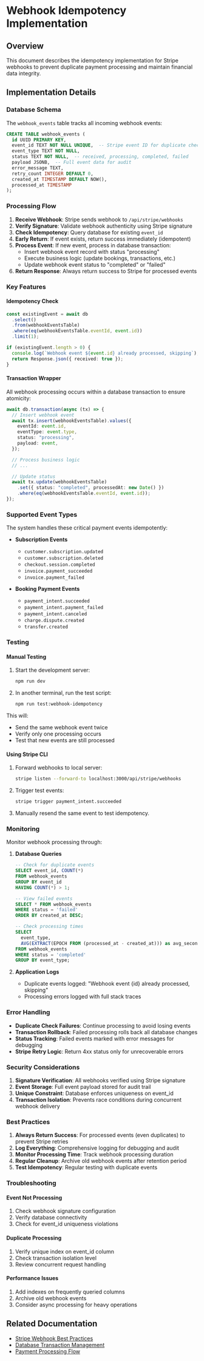 # Webhook Idempotency Implementation

## Overview

This document describes the idempotency implementation for Stripe webhooks to prevent duplicate payment processing and maintain financial data integrity.

## Implementation Details

### Database Schema

The `webhook_events` table tracks all incoming webhook events:

```sql
CREATE TABLE webhook_events (
  id UUID PRIMARY KEY,
  event_id TEXT NOT NULL UNIQUE,  -- Stripe event ID for duplicate checking
  event_type TEXT NOT NULL,
  status TEXT NOT NULL,  -- received, processing, completed, failed
  payload JSONB,  -- Full event data for audit
  error_message TEXT,
  retry_count INTEGER DEFAULT 0,
  created_at TIMESTAMP DEFAULT NOW(),
  processed_at TIMESTAMP
);
```

### Processing Flow

1. **Receive Webhook**: Stripe sends webhook to `/api/stripe/webhooks`
2. **Verify Signature**: Validate webhook authenticity using Stripe signature
3. **Check Idempotency**: Query database for existing `event_id`
4. **Early Return**: If event exists, return success immediately (idempotent)
5. **Process Event**: If new event, process in database transaction:
   - Insert webhook event record with status "processing"
   - Execute business logic (update bookings, transactions, etc.)
   - Update webhook event status to "completed" or "failed"
6. **Return Response**: Always return success to Stripe for processed events

### Key Features

#### Idempotency Check
```typescript
const existingEvent = await db
  .select()
  .from(webhookEventsTable)
  .where(eq(webhookEventsTable.eventId, event.id))
  .limit(1);

if (existingEvent.length > 0) {
  console.log(`Webhook event ${event.id} already processed, skipping`);
  return Response.json({ received: true });
}
```

#### Transaction Wrapper
All webhook processing occurs within a database transaction to ensure atomicity:

```typescript
await db.transaction(async (tx) => {
  // Insert webhook event
  await tx.insert(webhookEventsTable).values({
    eventId: event.id,
    eventType: event.type,
    status: "processing",
    payload: event,
  });

  // Process business logic
  // ...

  // Update status
  await tx.update(webhookEventsTable)
    .set({ status: "completed", processedAt: new Date() })
    .where(eq(webhookEventsTable.eventId, event.id));
});
```

### Supported Event Types

The system handles these critical payment events idempotently:

- **Subscription Events**
  - `customer.subscription.updated`
  - `customer.subscription.deleted`
  - `checkout.session.completed`
  - `invoice.payment_succeeded`
  - `invoice.payment_failed`

- **Booking Payment Events**
  - `payment_intent.succeeded`
  - `payment_intent.payment_failed`
  - `payment_intent.canceled`
  - `charge.dispute.created`
  - `transfer.created`

### Testing

#### Manual Testing

1. Start the development server:
   ```bash
   npm run dev
   ```

2. In another terminal, run the test script:
   ```bash
   npm run test:webhook-idempotency
   ```

This will:
- Send the same webhook event twice
- Verify only one processing occurs
- Test that new events are still processed

#### Using Stripe CLI

1. Forward webhooks to local server:
   ```bash
   stripe listen --forward-to localhost:3000/api/stripe/webhooks
   ```

2. Trigger test events:
   ```bash
   stripe trigger payment_intent.succeeded
   ```

3. Manually resend the same event to test idempotency.

### Monitoring

Monitor webhook processing through:

1. **Database Queries**
   ```sql
   -- Check for duplicate events
   SELECT event_id, COUNT(*) 
   FROM webhook_events 
   GROUP BY event_id 
   HAVING COUNT(*) > 1;

   -- View failed events
   SELECT * FROM webhook_events 
   WHERE status = 'failed' 
   ORDER BY created_at DESC;

   -- Check processing times
   SELECT 
     event_type,
     AVG(EXTRACT(EPOCH FROM (processed_at - created_at))) as avg_seconds
   FROM webhook_events 
   WHERE status = 'completed'
   GROUP BY event_type;
   ```

2. **Application Logs**
   - Duplicate events logged: "Webhook event {id} already processed, skipping"
   - Processing errors logged with full stack traces

### Error Handling

- **Duplicate Check Failures**: Continue processing to avoid losing events
- **Transaction Rollback**: Failed processing rolls back all database changes
- **Status Tracking**: Failed events marked with error messages for debugging
- **Stripe Retry Logic**: Return 4xx status only for unrecoverable errors

### Security Considerations

1. **Signature Verification**: All webhooks verified using Stripe signature
2. **Event Storage**: Full event payload stored for audit trail
3. **Unique Constraint**: Database enforces uniqueness on event_id
4. **Transaction Isolation**: Prevents race conditions during concurrent webhook delivery

### Best Practices

1. **Always Return Success**: For processed events (even duplicates) to prevent Stripe retries
2. **Log Everything**: Comprehensive logging for debugging and audit
3. **Monitor Processing Time**: Track webhook processing duration
4. **Regular Cleanup**: Archive old webhook events after retention period
5. **Test Idempotency**: Regular testing with duplicate events

### Troubleshooting

#### Event Not Processing
1. Check webhook signature configuration
2. Verify database connectivity
3. Check for event_id uniqueness violations

#### Duplicate Processing
1. Verify unique index on event_id column
2. Check transaction isolation level
3. Review concurrent request handling

#### Performance Issues
1. Add indexes on frequently queried columns
2. Archive old webhook events
3. Consider async processing for heavy operations

## Related Documentation

- [Stripe Webhook Best Practices](https://stripe.com/docs/webhooks/best-practices)
- [Database Transaction Management](./DATABASE.md)
- [Payment Processing Flow](./BOOKING-PAYMENTS.md)